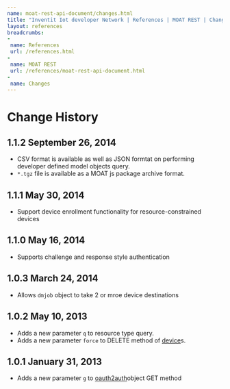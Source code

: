 ```yaml
---
name: moat-rest-api-document/changes.html
title: "Inventit Iot developer Network | References | MOAT REST | Changes"
layout: references
breadcrumbs:
-
 name: References
 url: /references.html
-
 name: MOAT REST
 url: /references/moat-rest-api-document.html
-
 name: Changes
---
```

# Change History

## 1.1.2 September 26, 2014

 * CSV format is available as well as JSON formtat on performing developer defined model objects query. 
 * `*.tgz` file is available as a MOAT js package archive format.

## 1.1.1 May 30, 2014

 * Support device enrollment functionality for resource-constrained devices

## 1.1.0 May 16, 2014

 * Supports challenge and response style authentication

## 1.0.3 March 24, 2014

 * Allows `dmjob` object to take 2 or mroe device destinations

## 1.0.2 May 10, 2013

 * Adds a new parameter <code>q</code> to resource type query.
 * Adds a new parameter <code>force</code> to DELETE method of <a href="/references/moat-rest-api-document.html#device">device</a>s.

## 1.0.1 January 31, 2013

 * Adds a new parameter <code>g</code> to <a href="/references/moat-rest-api-document.html#oauth2auth">oauth2auth</a>object GET method
